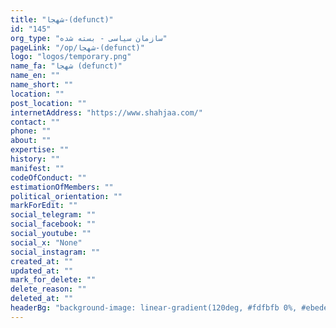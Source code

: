 ```yaml
---
title: "شهجا-(defunct)"
id: "145"
org_type: "سازمان سیاسی - بسته شده"
pageLink: "/op/شهجا-(defunct)"
logo: "logos/temporary.png"
name_fa: "شهجا (defunct)"
name_en: ""
name_short: ""
location: ""
post_location: ""
internetAddress: "https://www.shahjaa.com/"
contact: ""
phone: ""
about: ""
expertise: ""
history: ""
manifest: ""
codeOfConduct: ""
estimationOfMembers: ""
political_orientation: ""
markForEdit: ""
social_telegram: ""
social_facebook: ""
social_youtube: ""
social_x: "None"
social_instagram: ""
created_at: ""
updated_at: ""
mark_for_delete: ""
delete_reason: ""
deleted_at: ""
headerBg: "background-image: linear-gradient(120deg, #fdfbfb 0%, #ebedee 100%);"
---
```


